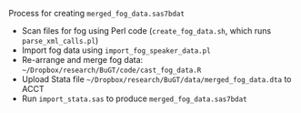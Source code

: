 Process for creating `merged_fog_data.sas7bdat`

- Scan files for fog using Perl code (`create_fog_data.sh`, which runs `parse_xml_calls.pl`)
- Import fog data using `import_fog_speaker_data.pl`
- Re-arrange and merge fog data: `~/Dropbox/research/BuGT/code/cast_fog_data.R`
- Upload Stata file `~/Dropbox/research/BuGT/data/merged_fog_data.dta` to ACCT
- Run `import_stata.sas` to produce `merged_fog_data.sas7bdat`

